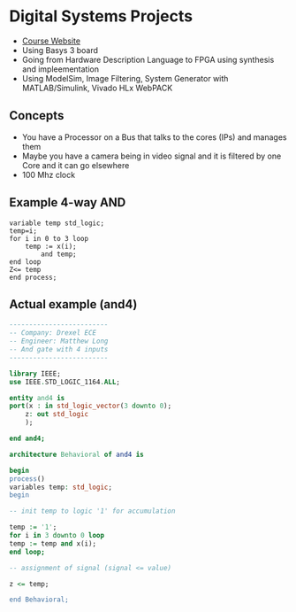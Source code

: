 # Digital Systems Projects

* [Course Website](http://www.ece.drexel.edu/courses/ECE-C302/)
* Using Basys 3 board
* Going from Hardware Description Language to FPGA using synthesis and impleementation
* Using ModelSim, Image Filtering, System Generator with MATLAB/Simulink, Vivado HLx WebPACK

## Concepts

* You have a Processor on a Bus that talks to the cores (IPs) and manages them
* Maybe you have a camera being in video signal and it is filtered by one Core and it can go elsewhere
* 100 Mhz clock

## Example 4-way AND

```HDL
variable temp std_logic;
temp=i;
for i in 0 to 3 loop
	temp := x(i);
		and temp;
end loop
Z<= temp
end process;
```

## Actual example (and4)

```VHDL
-------------------------
-- Company: Drexel ECE
-- Engineer: Matthew Long
-- And gate with 4 inputs
-------------------------

library IEEE;
use IEEE.STD_LOGIC_1164.ALL;

entity and4 is
port(x : in std_logic_vector(3 downto 0);
	z: out std_logic
	);

end and4;

architecture Behavioral of and4 is

begin
process()
variables temp: std_logic;
begin

-- init temp to logic '1' for accumulation

temp := '1';
for i in 3 downto 0 loop
temp := temp and x(i);
end loop;

-- assignment of signal (signal <= value)

z <= temp;

end Behavioral;
```


